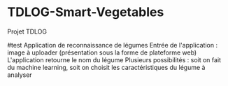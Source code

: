 # TDLOG-Smart-Vegetables
Projet TDLOG 

#test
Application de reconnaissance de légumes
Entrée de l'application : image à uploader (présentation sous la forme de plateforme web)
L'application retourne le nom du légume
Plusieurs possibilités : soit on fait du machine learning, soit on choisit les caractéristiques du légume à analyser